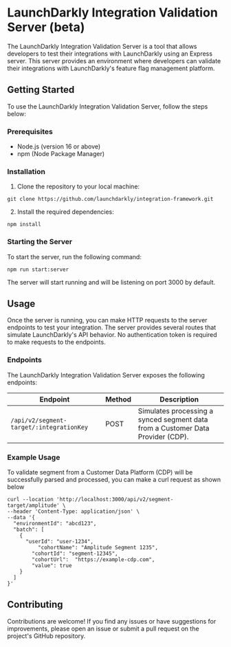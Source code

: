 # LaunchDarkly Integration Validation Server (beta)

The LaunchDarkly Integration Validation Server is a tool that allows developers to test their integrations with LaunchDarkly using an Express server. This server provides an environment where developers can validate their integrations with LaunchDarkly's feature flag management platform.

## Getting Started

To use the LaunchDarkly Integration Validation Server, follow the steps below:

### Prerequisites

- Node.js (version 16 or above)
- npm (Node Package Manager)

### Installation

1. Clone the repository to your local machine:

```shell
git clone https://github.com/launchdarkly/integration-framework.git
```

2. Install the required dependencies:

```shell
npm install
```

### Starting the Server

To start the server, run the following command:

```shell
npm run start:server
```

The server will start running and will be listening on port 3000 by default.

## Usage

Once the server is running, you can make HTTP requests to the server endpoints to test your integration. The server provides several routes that simulate LaunchDarkly's API behavior. No authentication token is required to make requests to the endpoints.

### Endpoints
The LaunchDarkly Integration Validation Server exposes the following endpoints:

| Endpoint           | Method | Description                                   |
|--------------------|--------|-----------------------------------------------|
| `/api/v2/segment-target/:integrationKey`                | POST    | Simulates processing a synced segment data from a Customer Data Provider (CDP). |

### Example Usage

To validate segment from a Customer Data Platform (CDP) will be successfully parsed and processed, you can make a curl request as shown below

```shell
curl --location 'http://localhost:3000/api/v2/segment-target/amplitude' \
--header 'Content-Type: application/json' \
--data '{
  "environmentId": "abcd123",
  "batch": [
    {
      "userId": "user-1234",
		  "cohortName": "Amplitude Segment 1235",
    	"cohortId": "segment-12345",
    	"cohortUrl":  "https://example-cdp.com",
    	"value": true
    }
  ]
}'
```

## Contributing
Contributions are welcome! If you find any issues or have suggestions for improvements, please open an issue or submit a pull request on the project's GitHub repository.
